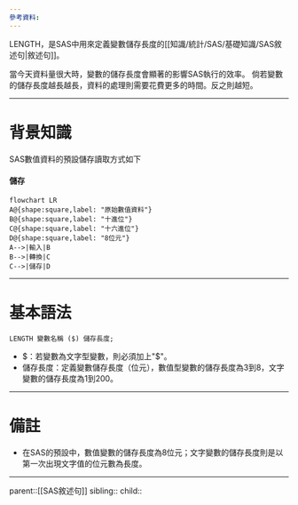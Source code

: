 ```yaml
---
參考資料:
---
```

LENGTH，是SAS中用來定義變數儲存長度的[[知識/統計/SAS/基礎知識/SAS敘述句|敘述句]]。

當今天資料量很大時，變數的儲存長度會顯著的影響SAS執行的效率。
倘若變數的儲存長度越長越長，資料的處理則需要花費更多的時間。反之則越短。
- - -
# 背景知識
SAS數值資料的預設儲存讀取方式如下
#### 儲存
```mermaid
flowchart LR
A@{shape:square,label: "原始數值資料"}
B@{shape:square,label: "十進位"}
C@{shape:square,label: "十六進位"}
D@{shape:square,label: "8位元"}
A-->|輸入|B
B-->|轉換|C
C-->|儲存|D
```
- - -
# 基本語法
```SAS
LENGTH 變數名稱 ($) 儲存長度;
```

- $：若變數為文字型變數，則必須加上"\$"。
- 儲存長度：定義變數儲存長度（位元），數值型變數的儲存長度為3到8，文字變數的儲存長度為1到200。
- - -
# 備註
- 在SAS的預設中，數值變數的儲存長度為8位元；文字變數的儲存長度則是以第一次出現文字值的位元數為長度。
- - -
parent::[[SAS敘述句]]
sibling::
child::